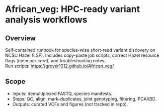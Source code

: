 # African_veg: HPC-ready variant analysis workflows

## Overview
Self-contained runbook for species-wise short-read variant discovery on NCSU Hazel (LSF). Includes copy-paste job scripts, correct Hazel resource flags (mem per core), and troubleshooting notes.  
Run scripts: https://grover1012.github.io/African_veg/

## Scope
- Inputs: demultiplexed FASTQ, species manifests.
- Steps: QC, align, mark-duplicates, joint genotyping, filtering, PCA/IBD.
- Outputs: curated VCFs and figures (not tracked in repo).
